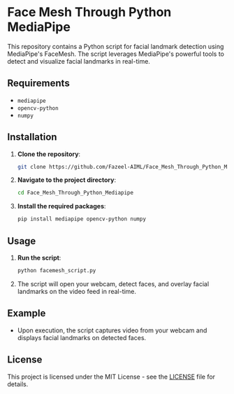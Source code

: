 # Face Mesh Through Python MediaPipe

This repository contains a Python script for facial landmark detection using MediaPipe's FaceMesh. The script leverages MediaPipe's powerful tools to detect and visualize facial landmarks in real-time.

## Requirements

- `mediapipe`
- `opencv-python`
- `numpy`

## Installation

1. **Clone the repository**:
    ```bash
    git clone https://github.com/Fazeel-AIML/Face_Mesh_Through_Python_Mediapipe.git
    ```

2. **Navigate to the project directory**:
    ```bash
    cd Face_Mesh_Through_Python_Mediapipe
    ```

3. **Install the required packages**:
    ```bash
    pip install mediapipe opencv-python numpy
    ```

## Usage

1. **Run the script**:
    ```bash
    python facemesh_script.py
    ```

2. The script will open your webcam, detect faces, and overlay facial landmarks on the video feed in real-time.

## Example

- Upon execution, the script captures video from your webcam and displays facial landmarks on detected faces.

## License

This project is licensed under the MIT License - see the [LICENSE](LICENSE) file for details.
